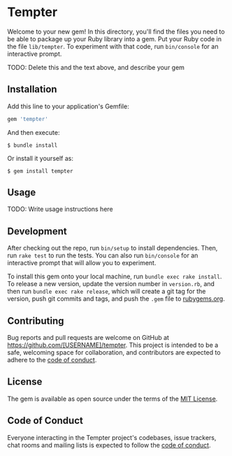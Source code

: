 # Tempter

Welcome to your new gem! In this directory, you'll find the files you need to be able to package up your Ruby library into a gem. Put your Ruby code in the file `lib/tempter`. To experiment with that code, run `bin/console` for an interactive prompt.

TODO: Delete this and the text above, and describe your gem

## Installation

Add this line to your application's Gemfile:

```ruby
gem 'tempter'
```

And then execute:

    $ bundle install

Or install it yourself as:

    $ gem install tempter

## Usage

TODO: Write usage instructions here

## Development

After checking out the repo, run `bin/setup` to install dependencies. Then, run `rake test` to run the tests. You can also run `bin/console` for an interactive prompt that will allow you to experiment.

To install this gem onto your local machine, run `bundle exec rake install`. To release a new version, update the version number in `version.rb`, and then run `bundle exec rake release`, which will create a git tag for the version, push git commits and tags, and push the `.gem` file to [rubygems.org](https://rubygems.org).

## Contributing

Bug reports and pull requests are welcome on GitHub at https://github.com/[USERNAME]/tempter. This project is intended to be a safe, welcoming space for collaboration, and contributors are expected to adhere to the [code of conduct](https://github.com/[USERNAME]/tempter/blob/master/CODE_OF_CONDUCT.md).


## License

The gem is available as open source under the terms of the [MIT License](https://opensource.org/licenses/MIT).

## Code of Conduct

Everyone interacting in the Tempter project's codebases, issue trackers, chat rooms and mailing lists is expected to follow the [code of conduct](https://github.com/[USERNAME]/tempter/blob/master/CODE_OF_CONDUCT.md).
